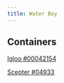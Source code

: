 ```yaml
---
title: Water Boy
---
```


## Containers

[Igloo #00042154](https://www.igloocoolers.com/products/42154-6-gallon-water-container-ii-blue)

[Scepter #04933](https://scepter.com/products/consumer-products/5-gallon-20-litre-water-can/)
